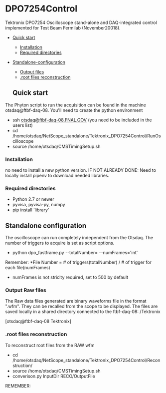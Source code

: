 # DPO7254Control
Tektronix DPO7254 Oscilloscope stand-alone and DAQ-integrated control implemented for Test Beam Fermilab (November20018). 

- [Quick start](#quick-start)
  * [Installation](#installation)
  * [Required directories](#required-directories)
- [Standalone-configuration](#standalone-configuration)
  * [Output files](#output_files) 
  * [.root files reconstruction](#.root-files-reconstruction) 

  
  
  
  
  
  ## Quick start
 The Phyton script to run the acquisition can be found in the machine otsdaq@ftbf-daq-08. You'll need to create the python environment 
 
 - ssh otsdaq@ftbf-daq-08.FNAL.GOV   (you need to be included in the users list)
 - cd /home/otsdaq/NetScope_standalone/Tektronix_DPO7254Control/RunOscilloscope
 - source /home/otsdaq/CMSTimingSetup.sh 
  
  ### Installation
  no need to install a new python version. 
  IF NOT ALREADY DONE: Need to locally install pipenv to download needed libraries.
  
  ### Required directories
  
 - Python 2.7 or newer 
 - pyvisa, pyvisa-py, numpy
 - pip install 'library'
 
 
 ## Standalone configuration
 The oscilloscope can run completely independent from the Otsdaq. The number of triggers to acquire is set as script options.
 
  - python dpo_fastframe.py --totalNumber= <int>  --numFrames='int' 
 
 Remember: 
 *File Number =  # of triggers(totalNumber) / # of trigger for each file(numFrames)
 * numFrames is not striclty required, set to 500 by default
 
 
 ### Output Raw files
 The Raw data files generated are binary waveforms file in the format ".wfm". They can be recalled from the scope to be displayed. 
 The files are saved locally in a shared directory connected to the ftbf-daq-08: 
 /Tektronix
 
[otsdaq@ftbf-daq-08 Tektronix]
 

### .root files reconstruction
To reconstruct root files from the RAW wfm
- cd /home/otsdaq/NetScope_standalone/Tektronix_DPO7254Control/Reconstruction/
- source /home/otsdaq/CMSTimingSetup.sh 
- converison.py InputDir RECO/OutputFile

 REMEMBER:
 
 
 
 
